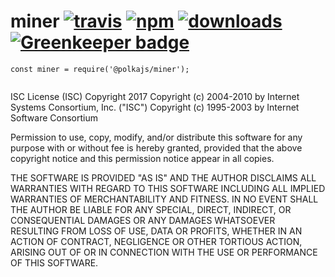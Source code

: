 # miner [![travis][travis-image]][travis-url] [![npm][npm-image]][npm-url] [![downloads][downloads-image]][downloads-url] [![Greenkeeper badge](https://badges.greenkeeper.io/PolkaJS/miner.svg)](https://greenkeeper.io/)

[travis-image]: https://travis-ci.org/PolkaJS/miner.svg?branch=master
[travis-url]: https://travis-ci.org/PolkaJS/miner
[npm-image]: https://img.shields.io/npm/v/@polkajs/miner.svg
[npm-url]: https://npmjs.org/package/@polkajs/miner
[downloads-image]: https://img.shields.io/npm/dm/@polkajs/miner.svg
[downloads-url]: https://npmjs.org/package/@polkajs/miner

`const miner = require('@polkajs/miner');`

``` javascript

```



ISC License (ISC)
Copyright 2017 <Zion Coin>
Copyright (c) 2004-2010 by Internet Systems Consortium, Inc. ("ISC")
Copyright (c) 1995-2003 by Internet Software Consortium


Permission to use, copy, modify, and/or distribute this software for any purpose with or without fee is hereby granted, provided that the above copyright notice and this permission notice appear in all copies.

THE SOFTWARE IS PROVIDED "AS IS" AND THE AUTHOR DISCLAIMS ALL WARRANTIES WITH REGARD TO THIS SOFTWARE INCLUDING ALL IMPLIED WARRANTIES OF MERCHANTABILITY AND FITNESS. IN NO EVENT SHALL THE AUTHOR BE LIABLE FOR ANY SPECIAL, DIRECT, INDIRECT, OR CONSEQUENTIAL DAMAGES OR ANY DAMAGES WHATSOEVER RESULTING FROM LOSS OF USE, DATA OR PROFITS, WHETHER IN AN ACTION OF CONTRACT, NEGLIGENCE OR OTHER TORTIOUS ACTION, ARISING OUT OF OR IN CONNECTION WITH THE USE OR PERFORMANCE OF THIS SOFTWARE.
